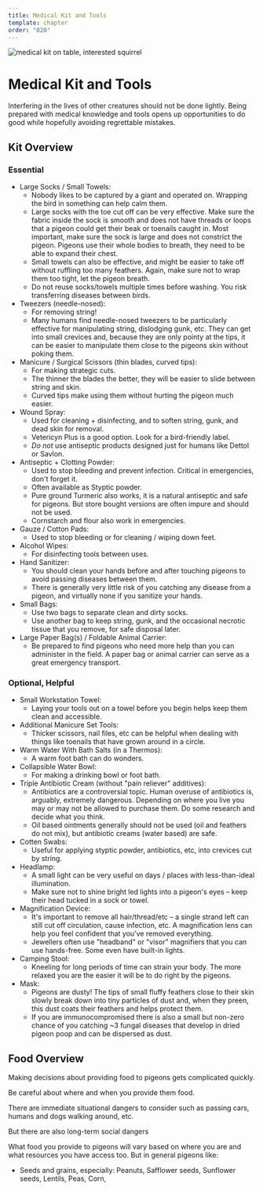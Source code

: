 ```yaml
---
title: Medical Kit and Tools
template: chapter
order: "020"
---
```


![medical kit on table, interested squirrel](../images/medical-kit-cover.jpeg)

# Medical Kit and Tools

Interfering in the lives of other creatures should not be done lightly. Being prepared with medical knowledge and tools opens up opportunities to do good while hopefully avoiding regrettable mistakes.

## Kit Overview

### Essential

- Large Socks / Small Towels:
	- Nobody likes to be captured by a giant and operated on. Wrapping the bird in something can help calm them.
	- Large socks with the toe cut off can be very effective. Make sure the fabric inside the sock is smooth and does not have threads or loops that a pigeon could get their beak or toenails caught in. Most important, make sure the sock is large and does not constrict the pigeon. Pigeons use their whole bodies to breath, they need to be able to expand their chest.
	- Small towels can also be effective, and might be easier to take off without ruffling too many feathers. Again, make sure not to wrap them too tight, let the pigeon breath.
	- Do not reuse socks/towels multiple times before washing. You risk transferring diseases between birds.
- Tweezers (needle-nosed):
	- For removing string!
	- Many humans find needle-nosed tweezers to be particularly effective for manipulating string, dislodging gunk, etc. They can get into small crevices and, because they are only pointy at the tips, it can be easier to manipulate them close to the pigeons skin without poking them.
- Manicure / Surgical Scissors (thin blades, curved tips):
	- For making strategic cuts.
	- The thinner the blades the better, they will be easier to slide between string and skin.
	- Curved tips make using them without hurting the pigeon much easier.
- Wound Spray:
	- Used for cleaning + disinfecting, and to soften string, gunk, and dead skin for removal.
	- Vetericyn Plus is a good option. Look for a bird-friendly label.
	- *Do not* use antiseptic products designed just for humans like Dettol or Savlon.
- Antiseptic + Clotting Powder:
	- Used to stop bleeding and prevent infection. Critical in emergencies, don't forget it.
	- Often available as Styptic powder.
	- Pure ground Turmeric also works, it is a natural antiseptic and safe for pigeons. But store bought versions are often impure and should not be used.
	- Cornstarch and flour also work in emergencies.
- Gauze / Cotton Pads:
	- Used to stop bleeding or for cleaning / wiping down feet.
- Alcohol Wipes:
	- For disinfecting tools between uses.
- Hand Sanitizer:
	- You should clean your hands before and after touching pigeons to avoid passing diseases between them.
	- There is generally very little risk of you catching any disease from a pigeon, and virtually none if you sanitize your hands. 
- Small Bags:
	- Use two bags to separate clean and dirty socks.
	- Use another bag to keep string, gunk, and the occasional necrotic tissue that you remove, for safe disposal later.
- Large Paper Bag(s) / Foldable Animal Carrier:
	- Be prepared to find pigeons who need more help than you can administer in the field. A paper bag or animal carrier can serve as a great emergency transport.


### Optional, Helpful
- Small Workstation Towel:
	- Laying your tools out on a towel before you begin helps keep them clean and accessible.
- Additional Manicure Set Tools:
	- Thicker scissors, nail files, etc can be helpful when dealing with things like toenails that have grown around in a circle.
- Warm Water With Bath Salts (in a Thermos):
	- A warm foot bath can do wonders.
- Collapsible Water Bowl:
	- For making a drinking bowl or foot bath.
- Triple Antibiotic Cream (without "pain reliever" additives):
	- Antibiotics are a controversial topic. Human overuse of antibiotics is, arguably, extremely dangerous. Depending on where you live you may or may not be allowed to purchase them. Do some research and decide what you think.
	- Oil based ointments generally should not be used (oil and feathers do not mix), but antibiotic creams (water based) are safe.
- Cotten Swabs:
	- Useful for applying styptic powder, antibiotics, etc, into crevices cut by string.
- Headlamp:
	- A small light can be very useful on days / places with less-than-ideal illumination.
	- Make sure not to shine bright led lights into a pigeon's eyes – keep their head tucked in a sock or towel.
- Magnification Device:
	- It's important to remove all hair/thread/etc – a single strand left can still cut off circulation, cause infection, etc. A magnification lens can help you feel confident that you've removed everything.
	- Jewellers often use "headband" or "visor" magnifiers that you can use hands-free. Some even have built-in lights.
- Camping Stool:
	- Kneeling for long periods of time can strain your body. The more relaxed you are the easier it will be to do right by the pigeons.
- Mask:
	- Pigeons are dusty! The tips of small fluffy feathers close to their skin slowly break down into tiny particles of dust and, when they preen, this dust coats their feathers and helps protect them.
	- If you are immunocompromised there is also a small but non-zero chance of you catching ~3 fungal diseases that develop in dried pigeon poop and can be dispersed as dust.


## Food Overview

Making decisions about providing food to pigeons gets complicated quickly. 

Be careful about where and when you provide them food. 

There are immediate situational dangers to consider such as passing cars, humans and dogs walking around, etc.

But there are also long-term social dangers 


What food you provide to pigeons will vary based on where you are and what resources you have access too. But in general pigeons like:

- Seeds and grains, especially: Peanuts, Safflower seeds, Sunflower seeds, Lentils, Peas, Corn, 